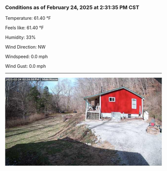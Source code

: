 ### Conditions as of February 24, 2025 at 2:31:35 PM CST 

Temperature: 61.40 &deg;F

Feels like: 61.40 &deg;F

Humidity: 33%

Wind Direction: NW

Windspeed: 0.0 mph

Wind Gust: 0.0 mph

---

<img src="./images/latest.jpeg"/>

